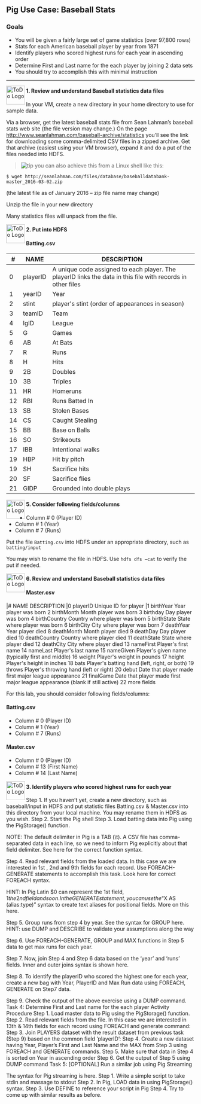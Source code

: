 ## Pig Use Case: Baseball Stats

### Goals

* You will be given a fairly large set of game statistics (over 97,800 rows)
* Stats for each American baseball player by year from 1871
* Identify players who scored highest runs for each year in ascending order
* Determine First and Last name for the each player by joining 2 data sets
* You should try to accomplish this with minimal instruction

----

<img src="https://user-images.githubusercontent.com/558905/40613898-7a6c70d6-624e-11e8-9178-7bde851ac7bd.png" align="left" width="50" height="50" title="ToDo Logo" />
<h4>1. Review and understand Baseball statistics data files</h4>

In your VM, create a new directory in your home directory to use for sample data.

Via a browser, get the latest baseball stats file from Sean Lahman’s baseball stats web site (the
file version may change.) On the page http://www.seanlahman.com/baseball-archive/statistics you’ll see
the link for downloading some comma-delimited CSV files in a zipped archive. Get that archive (easiest
using your VM browser), expand it and do a put of the files needed into HDFS.

> ![tip](https://user-images.githubusercontent.com/558905/40528496-37bfadac-5fbf-11e8-8b5a-8bea2634f284.png) you can also achieve this from a Linux shell like this:

```
$ wget http://seanlahman.com/files/database/baseballdatabank-master_2016-03-02.zip
```

(the latest file as of January 2016 – zip file name may change)

Unzip the file in your new directory</h4>
  
Many statistics files will unpack from the file.

<img src="https://user-images.githubusercontent.com/558905/40613898-7a6c70d6-624e-11e8-9178-7bde851ac7bd.png" align="left" width="50" height="50" title="ToDo Logo" />
<h4>2. Put into HDFS</h4>

#### Batting.csv

|# |NAME |DESCRIPTION|
|---|---|---|
|0 |playerID|A unique code assigned to each player. The playerID links the data in this file with records in other files|
|1 |yearID |Year|
|2 |stint |player's stint (order of appearances in season)|
|3 |teamID |Team|
|4 |lgID |League|
|5 |G |Games|
|6 |AB |At Bats|
|7 |R |Runs|
|8 |H |Hits|
|9 |2B |Doubles|
|10 |3B |Triples|
|11 |HR |Homeruns|
|12 |RBI |Runs Batted In|
|13 |SB |Stolen Bases|
|14 |CS |Caught Stealing|
|15 |BB |Base on Balls|
|16 |SO |Strikeouts|
|17 |IBB |Intentional walks|
|19 |HBP |Hit by pitch|
|19 |SH |Sacrifice hits|
|20 |SF |Sacrifice flies|
|21 |GIDP |Grounded into double plays|

<img src="https://user-images.githubusercontent.com/558905/40613898-7a6c70d6-624e-11e8-9178-7bde851ac7bd.png" align="left" width="50" height="50" title="ToDo Logo" />
<h4>5. Consider following fields/columns</h4>
  
* Column # 0 (Player ID)
* Column # 1 (Year)
* Column # 7 (Runs)

Put the file `Batting.csv` into HDFS under an appropriate directory, such as `batting/input`</h4>

You may wish to rename the file in HDFS. Use `hdfs dfs –cat` to verify the put if needed.

<img src="https://user-images.githubusercontent.com/558905/40613898-7a6c70d6-624e-11e8-9178-7bde851ac7bd.png" align="left" width="50" height="50" title="ToDo Logo" />
<h4>6. Review and understand Baseball statistics data files</h4>

#### Master.csv

|# NAME DESCRIPTION
|0 playerID Unique ID for player
|1 birthYear Year player was born
2 birthMonth Month player was born
3 birthday Day player was born
4 birthCountry Country where player was born
5 birthState State where player was born
6 birthCity City where player was born
7 deathYear Year player died
8 deathMonth Month player died
9 deathDay Day player died
10 deathCountry Country where player died
11 deathState State where player died
12 deathCity City where player died
13 nameFirst Player's first name
14 nameLast Player's last name
15 nameGiven Player's given name (typically first and middle)
16 weight Player's weight in pounds
17 height Player's height in inches
18 bats Player's batting hand (left, right, or both)
19 throws Player's throwing hand (left or right)
20 debut Date that player made first major league appearance
21 finalGame Date that player made first major league appearance (blank if still active)
22 more fields

For this lab, you should consider following fields/columns:

#### Batting.csv
* Column # 0 (Player ID)
* Column # 1 (Year)
* Column # 7 (Runs)

#### Master.csv
* Column # 0 (Player ID)
* Column # 13 (First Name)
* Column # 14 (Last Name)


<img src="https://user-images.githubusercontent.com/558905/40613898-7a6c70d6-624e-11e8-9178-7bde851ac7bd.png" align="left" width="50" height="50" title="ToDo Logo" />
<h4>3. Identify players who scored highest runs for each year</h4>

Step 1. If you haven’t yet, create a new directory, such as baseball/input in HDFS and put statistic
files Batting.csv & Master.csv into this directory from your local machine. You may rename them in
HDFS as you wish.
Step 2. Start the Pig shell
Step 3. Load batting data into Pig using the PigStorage() function.

NOTE: The default delimiter in Pig is a TAB (\t). A CSV file has comma-separated data in each
line, so we need to inform Pig explicitly about that field delimiter. See here for the correct
function syntax.

Step 4. Read relevant fields from the loaded data. In this case we are interested in 1st , 2nd and 9th fields
for each record. Use FOREACH-GENERATE statements to accomplish this task. Look here for correct
FOREACH syntax.

HINT: In Pig Latin $0 can represent the 1st field, $1 the 2nd field and so on. In the GENERATE
statement, you can use the “$X AS (alias:type)” syntax to create text aliases for positional fields.
More on this here.

Step 5. Group runs from step 4 by year. See the syntax for GROUP here.
HINT: use DUMP and DESCRIBE to validate your assumptions along the way

Step 6. Use FOREACH-GENERATE, GROUP and MAX functions in Step 5 data to get max runs for
each year.

Step 7. Now, join Step 4 and Step 6 data based on the ‘year’ and ‘runs’ fields. Inner and outer joins
syntax is shown here.

Step 8. To identify the playerID who scored the highest one for each year, create a new bag with Year,
PlayerID and Max Run data using FOREACH, GENERATE on Step7 data.

Step 9. Check the output of the above exercise using a DUMP command.
Task 4: Determine First and Last name for the each player
Activity Procedure
Step 1. Load master data to Pig using the PigStorage() function.
Step 2. Read relevant fields from the file. In this case we are interested in 13th & 14th fields for each
record using FOREACH and generate command:
Step 3. Join PLAYERS dataset with the result dataset from previous task (Step 9) based on the common
field ‘playerID’:
Step 4. Create a new dataset having Year, Player’s First and Last Name and the MAX from Step 3 using
FOREACH and GENERATE commands.
Step 5. Make sure that data in Step 4 is sorted on Year in ascending order
Step 6. Get the output of Step 5 using DUMP command
Task 5: [OPTIONAL] Run a similar job using Pig Streaming

The syntax for Pig streaming is here.
Step 1. Write a simple script to take stdin and massage to stdout
Step 2. In Pig, LOAD data in using PigStorage() syntax.
Step 3. Use DEFINE to reference your script in Pig
Step 4. Try to come up with similar results as before.

